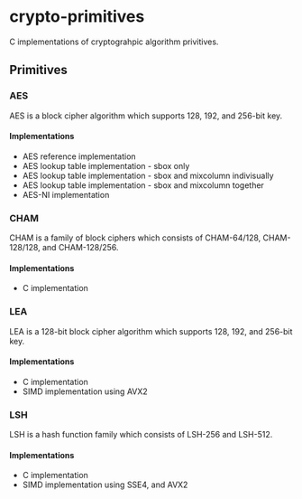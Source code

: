 # crypto-primitives
C implementations of cryptograhpic algorithm privitives.

## Primitives

### AES
AES is a block cipher algorithm which supports 128, 192, and 256-bit key.

#### Implementations
* AES reference implementation
* AES lookup table implementation - sbox only
* AES lookup table implementation - sbox and mixcolumn indivisually
* AES lookup table implementation - sbox and mixcolumn together
* AES-NI implementation

### CHAM
CHAM is a family of block ciphers which consists of CHAM-64/128, CHAM-128/128, and CHAM-128/256.

#### Implementations
* C implementation

### LEA
LEA is a 128-bit block cipher algorithm which supports 128, 192, and 256-bit key.

#### Implementations
* C implementation
* SIMD implementation using AVX2

### LSH
LSH is a hash function family which consists of LSH-256 and LSH-512.

#### Implementations
* C implementation
* SIMD implementation using SSE4, and AVX2
